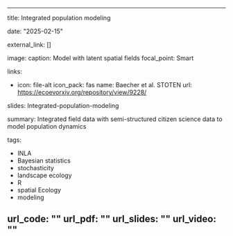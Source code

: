 
---
title: Integrated population modeling

date: "2025-02-15"

external_link: []

image:
  caption: Model with latent spatial fields 
  focal_point: Smart

links:
- icon: file-alt
  icon_pack: fas
  name: Baecher et al. STOTEN
  url: https://ecoevorxiv.org/repository/view/9228/

slides: Integrated-population-modeling

summary: Integrated field data with semi-structured citizen science data to model population dynamics

tags:
- INLA
- Bayesian statistics 
- stochasticity
- landscape ecology
- R
- spatial Ecology
- modeling

url_code: ""
url_pdf: ""
url_slides: ""
url_video: ""
---
